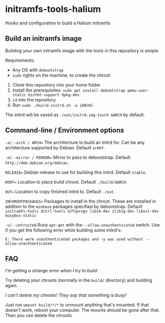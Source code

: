 # initramfs-tools-halium

Hooks and configuration to build a Halium initramfs

## Build an initramfs image

Building your own initramfs image wtih the tools in this repository is simple.

Requirements:

* Any OS with `debootstrap`
* `sudo` rights on the machine, to create the chroot

1. Clone this repository into your home folder
1. Install the prerequisites: `sudo apt install debootstrap qemu-user-static binfmt-support dpkg-dev`
1. `cd` into the repository
1. Run `sudo ./build-initrd.sh -a [ARCH]`

The initrd will be saved as `./out/initrd.img-touch-$ARCH` by default.

## Command-line / Environment options

`-a|--arch / ARCH=` The architecture to build an initrd for. Can be any architecture supported by Debian. Default `armhf`.

`-m|--mirror / MIRROR=` Mirror to pass to debootstrap. Default `http://deb.debian.org/debian`.

`RELEASE=` Debian release to use for building this initrd. Default `stable`.

`ROOT=` Location to place build chroot. Default `./build/$ARCH`.

`OUT=` Location to copy finished initrd to. Default `./out`.

`INCHROOTPACKAGES=` Packages to install in the chroot. These are installed in addition to the `minbase` packages specified by debootstrap. Default `initramfs-tools dctrl-tools e2fsprogs libc6-dev zlib1g-dev libssl-dev busybox-static`

`-u|--untrusted` Runs `apt-get` with the `--allow-unauthenticated` switch. Use if you get the following error while building some initrd's:

```
E: There were unauthenticated packages and -y was used without --allow-unauthenticated
```

## FAQ

*I'm getting a strange error when I try to build*

Try deleting your chroots (normally in the `build/` directory) and building again.

*I can't delete my chroots! They say that something is busy!*

Just run `umount build/*/*` to unmount anything that's mounted. If that doesn't work, reboot your computer. The mounts should be gone after that. Then you can delete the chroots.
